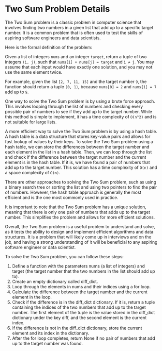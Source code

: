 # Two Sum Problem Details

The Two Sum problem is a classic problem in computer science that involves finding two numbers in a given list that add up to a specific target number. It is a common problem that is often used to test the skills of aspiring software engineers and data scientists.

Here is the formal definition of the problem:

Given a list of integers `nums` and an integer `target`, return a tuple of two integers `(i, j)`, such that `nums[i] + nums[j] = target` and `i ≠ j`. You may assume that each input would have exactly one solution, and you may not use the same element twice.

For example, given the list `[2, 7, 11, 15]` and the target number `9`, the function should return a tuple `(0, 1)`, because `nums[0] = 2` and `nums[1] = 7` add up to `9`.

One way to solve the Two Sum problem is by using a brute force approach. This involves looping through the list of numbers and checking every possible pair of numbers to see if they add up to the target number. While this method is simple to implement, it has a time complexity of `O(n^2)` and is not suitable for large lists.

A more efficient way to solve the Two Sum problem is by using a hash table. A hash table is a data structure that stores key-value pairs and allows for fast lookup of values by their keys. To solve the Two Sum problem using a hash table, we can store the differences between the target number and each element in the list in a hash table. Then, we can loop through the list and check if the difference between the target number and the current element is in the hash table. If it is, we have found a pair of numbers that add up to the target number. This solution has a time complexity of `O(n)` and a space complexity of `O(n)`.

There are other approaches to solving the Two Sum problem, such as using a binary search tree or sorting the list and using two pointers to find the pair of numbers. However, the hash table approach is generally the most efficient and is the one most commonly used in practice.

It is important to note that the Two Sum problem has a unique solution, meaning that there is only one pair of numbers that adds up to the target number. This simplifies the problem and allows for more efficient solutions.

Overall, the Two Sum problem is a useful problem to understand and solve, as it tests the ability to design and implement efficient algorithms and data structures. It is a problem that will likely come up in interviews and on the job, and having a strong understanding of it will be beneficial to any aspiring software engineer or data scientist.

To solve the Two Sum problem, you can follow these steps:

1. Define a function with the parameters nums (a list of integers) and target (the target number that the two numbers in the list should add up to).
1. Create an empty dictionary called diff_dict.
1. Loop through the elements in nums and their indices using a for loop.
1. Calculate the difference between the target number and the current element in the loop.
1. Check if the difference is in the diff_dict dictionary. If it is, return a tuple containing the indices of the two numbers that add up to the target number. The first element of the tuple is the value stored in the diff_dict dictionary under the key diff, and the second element is the current index.
1. If the difference is not in the diff_dict dictionary, store the current element and its index in the dictionary.
1. After the for loop completes, return None if no pair of numbers that add up to the target number was found.
